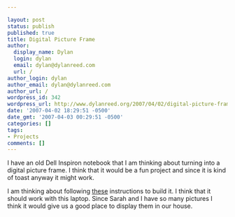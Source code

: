 ```yaml
---

layout: post
status: publish
published: true
title: Digital Picture Frame
author:
  display_name: Dylan
  login: dylan
  email: dylan@dylanreed.com
  url: /
author_login: dylan
author_email: dylan@dylanreed.com
author_url: /
wordpress_id: 342
wordpress_url: http://www.dylanreed.org/2007/04/02/digital-picture-frame/
date: '2007-04-02 18:29:51 -0500'
date_gmt: '2007-04-03 00:29:51 -0500'
categories: []
tags:
- Projects
comments: []
---
```


I have an old Dell Inspiron notebook that I am thinking about turning into a digital picture frame. I think that it would be a fun project and since it is kind of toast anyway it might work.

I am thinking about following [these][1] instructions to build it. I think that it should work with this laptop. Since Sarah and I have so many pictures I think it would give us a good place to display them in our house.

   [1]: http://www.thewares.net/item/33

